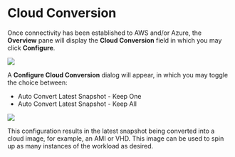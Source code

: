 # Cloud Conversion

Once connectivity has been established to AWS and/or Azure, the **Overview** pane will display the **Cloud Conversion** field in which you may click **Configure**.

![](https://lh3.googleusercontent.com/H0wSLREvS5n--tDsqZ7OsfneavPzkmbnetCXm-RKtCnMgeJLHjAMNYxkWSqfLqKefO8AQ8Zbj_34HzYNl7gZrIR2TWcaJn5h1e4uE_Vgwr63iLDp9j5J19Q64SnHxBKCsb7SdD5R)

A **Configure Cloud Conversion** dialog will appear, in which you may toggle the choice between:

* Auto Convert Latest Snapshot - Keep One
* Auto Convert Latest Snapshot - Keep All 

![](https://lh5.googleusercontent.com/pPSchgKmUx5-IABuuH3IeqGeIrAzeJhu3EGwDppJdzpHd39dmBbziE6xoAeYNUArPTSTEjxFyFjNrX0ec9VZ4qU-ya6CZLfxwfXn0OnaP40L2qKytGJNQY1j6Mdvbqck9Xy-VP43)

This configuration results in the latest snapshot being converted into a cloud image, for example, an AMI or VHD. This image can be used to spin up as many instances of the workload as desired.